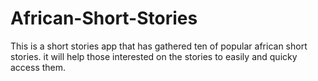 # African-Short-Stories
This is a short stories app that has gathered ten of popular african short stories. 
it will help those interested on the stories to easily and quicky access them. 

